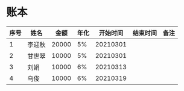 # 账本

| 序号 | 姓名   | 金额  | 年化 | 开始时间 | 结束时间 | 备注 |
| ---- | ------ | ----- | ---- | -------- | -------- | ---- |
| 1    | 李迎秋 | 20000 | 5%   | 20210301 |          |      |
| 2    | 甘世翠 | 10000 | 5%   | 20210301 |          |      |
| 3    | 刘娟   | 10000 | 6%   | 20210313 |          |      |
| 4    | 乌俊   | 10000 | 6%   | 20210319 |          |      |

